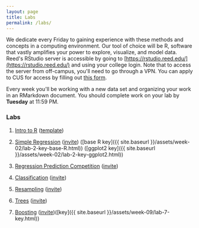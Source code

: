 ```yaml
---
layout: page
title: Labs
permalink: /labs/
---
```


We dedicate every Friday to gaining experience with these methods and
concepts in a computing environment. Our tool of choice will be R, software that
vastly amplifies your power to explore, visualize, and model data. Reed's RStudio
server is accessible by going to [https://rstudio.reed.edu/](https://rstudio.reed.edu/) 
and using your college login. Note that to access the server from off-campus,
you'll need to go through a VPN. You can apply to CUS for access by filling out
[this form](https://docs.google.com/a/reed.edu/forms/d/1oMG4c732c2CAPXr9oGni45lz3-UyDKIfKPMaXKXH6pU/viewform).

Every week you'll be working with a new data set and organizing your work in an
RMarkdown document. You should complete work on your lab by **Tuesday** at 11:59 PM.

### Labs

1. <a href = "{{ site.baseurl }}/assets/week-01/lab/lab-1.html" target = "_blank">Intro to R</a> (<a href = "{{ site.baseurl }}/assets/week-01/lab/lab-1-template.Rmd" target = "_blank">template</a>)

2. <a href = "{{ site.baseurl }}/assets/week-02/lab-2.html" target = "_blank">Simple Regression</a> ([invite](https://classroom.github.com/assignment-invitations/eeccb61f614dec6e1d7309c423d14224)) ([base R key]({{ site.baseurl }}/assets/week-02/lab-2-key-base-R.html)) ([ggplot2 key]({{ site.baseurl }}/assets/week-02/lab-2-key-ggplot2.html))

3. <a href = "{{ site.baseurl }}/assets/week-03/lab-3.html" target = "_blank">Regression Prediction Competition</a> ([invite](https://classroom.github.com/assignment-invitations/231ccf6ff2179babc878234b44cc7be6))

4. <a href = "{{ site.baseurl }}/assets/week-06/lab-4.html" target = "_blank">Classification</a> ([invite](https://classroom.github.com/assignment-invitations/4de6d957bcd81049ec0479e1948fc1c2))

5. <a href = "{{ site.baseurl }}/assets/week-07/lab-5.html" target = "_blank">Resampling</a> ([invite](https://classroom.github.com/assignment-invitations/cc19823d9437d0d60b015cd2119a9bcb))

6. <a href = "{{ site.baseurl }}/assets/week-09/lab-6.html" target = "_blank">Trees</a> ([invite](https://classroom.github.com/assignment-invitations/3266aa271c670745093e7904285309ca))

7. <a href = "{{ site.baseurl }}/assets/week-09/lab-7.html" target = "_blank">Boosting</a> ([invite](https://classroom.github.com/assignment-invitations/0ea2249ecc5f06fc69fe1b095188a6db))([key]({{ site.baseurl }}/assets/week-09/lab-7-key.html))
